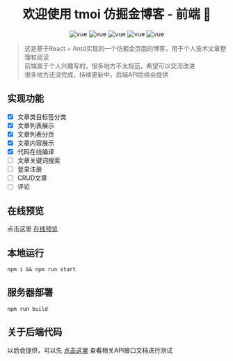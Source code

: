 <h1 align="center">欢迎使用 tmoi 仿掘金博客 - 前端 👋</h1>

<p align="center">
    <img src="https://img.shields.io/badge/react-18.2.0-blue.svg" alt="vue">
    <img src="https://img.shields.io/badge/redux-8.0.5-red.svg" alt="vue">
    <img src="https://img.shields.io/badge/router-6.4.3-orange.svg" alt="vue">
    <img src="https://img.shields.io/badge/antd-5.0.0-blue.svg" alt="vue">
    <img src="https://img.shields.io/badge/version-1.0.0-brightgreen.svg" alt="vue">
</p>

> 这是基于React + Antd实现的一个仿掘金页面的博客，用于个人技术文章整理和阅读  
> 前端属于个人兴趣写的，很多地方不太规范，希望可以交流改进  
> 很多地方还没完成，持续更新中，后端API后续会提供

## 实现功能

- [x] 文章类目标签分类
- [x] 文章列表展示
- [x] 文章列表分页
- [x] 文章内容展示
- [x] 代码在线编译
- [ ] 文章关键词搜索
- [ ] 登录注册
- [ ] CRUD文章
- [ ] 评论

## 在线预览

点击这里 [在线预览](https://wwww.zqskate.com)

## 本地运行

```shell
npm i && npm run start
```

## 服务器部署

```shell
npm run build
```

## 关于后端代码

以后会提供，可以先 [点击这里](https://zqskate-doc.apifox.cn) 查看相关API接口文档进行测试